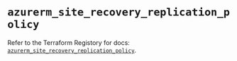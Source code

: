 # `azurerm_site_recovery_replication_policy`

Refer to the Terraform Registory for docs: [`azurerm_site_recovery_replication_policy`](https://www.terraform.io/docs/providers/azurerm/r/site_recovery_replication_policy).

